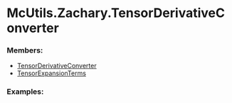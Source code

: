 # <a id="McUtils.Zachary.TensorDerivativeConverter">McUtils.Zachary.TensorDerivativeConverter</a>
    


### Members:

  - [TensorDerivativeConverter](TensorDerivativeConverter/TensorDerivativeConverter.md)
  - [TensorExpansionTerms](TensorDerivativeConverter/TensorExpansionTerms.md)

### Examples:



